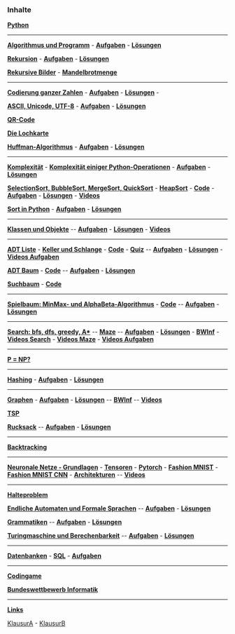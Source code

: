 ### Inhalte

**[Python](./Python/python.md)**

---

**[Algorithmus und Programm](https://nbviewer.org/github/ktheu/InfoKurs/blob/gh-pages/Algorithmus/algorithmus.ipynb)** -
**[Aufgaben](./Algorithmus/Aufgaben/Musteraufgaben.pdf)** -
**[Lösungen](./Algorithmus/Aufgaben/Musteraufgaben_Loesung.pdf)**

**[Rekursion](https://nbviewer.org/github/ktheu/InfoKurs/blob/gh-pages/Rekursion/rekursion.ipynb)** -
**[Aufgaben](./Rekursion/Test/Musteraufgaben.pdf)** -
**[Lösungen](./Rekursion/Test/Musteraufgaben_Loesung.pdf)**

**[Rekursive Bilder](https://nbviewer.org/github/ktheu/InfoKurs/blob/gh-pages/Rekursion/rekursiveBilder.ipynb)** -
**[Mandelbrotmenge](https://nbviewer.org/github/ktheu/InfoKurs/blob/gh-pages/Rekursion/mandelbrot.ipynb)**

---

**[Codierung ganzer Zahlen](https://nbviewer.org/github/ktheu/InfoKurs/blob/gh-pages/Codierung/codierung.ipynb)** -
**[Aufgaben](./Codierung/Test/Musteraufgaben.pdf)** -
**[Lösungen](./Codierung/Test/Musteraufgaben_Loesung.pdf)** -

<!-- **[x](https://nbviewer.org/github/ktheu/InfoKurs/blob/gh-pages/Codierung/aufgaben.ipynb)** -->

**[ASCII, Unicode, UTF-8](https://nbviewer.org/github/ktheu/InfoKurs/blob/gh-pages/Unicode/unicode.ipynb)** -
**[Aufgaben](./Unicode/Test/Musteraufgaben.pdf)** -
**[Lösungen](./Unicode/Test/Musteraufgaben_Loesung.pdf)**

**[QR-Code](https://nbviewer.jupyter.org/github/ktheu/KursNotebooks/blob/master/235_qrcode.ipynb)**

**[Die Lochkarte](https://nbviewer.jupyter.org/github/ktheu/KursNotebooks/blob/master/240_lochkarte.ipynb)**

**[Huffman-Algorithmus](https://nbviewer.org/github/ktheu/InfoKurs/blob/gh-pages/Huffman/huffman.ipynb)** -
**[Aufgaben](./Huffman/Test/Musteraufgaben.pdf)** -
**[Lösungen](./Huffman/Test/Musteraufgaben_Loesung.pdf)**

---

**[Komplexität](./Komplexitaet/Folien/Komplexitaet.pdf)** -
**[Komplexität einiger Python-Operationen](./Komplexitaet/operationen.md)** -
**[Aufgaben](./Komplexitaet/Aufgaben/Musteraufgaben.pdf)** -
**[Lösungen](./Komplexitaet/Aufgaben/Musteraufgaben_Loesung.pdf)**

**[SelectionSort, BubbleSort, MergeSort, QuickSort](./Sort/folien/Sort.pdf)** -
**[HeapSort](./HeapSort/Folien/HeapSort.pdf)** -
**[Code](https://nbviewer.org/github/ktheu/InfoKurs/blob/gh-pages/Sort/sort.ipynb)** -
**[Aufgaben](./Sort/test/Musteraufgaben.pdf)** -
**[Lösungen](./Sort/test/Musteraufgaben_Loesung.pdf)** -
**[Videos](https://www.youtube.com/playlist?list=PLWeMgMhRDsIFjt8gEHQO--Am87hO0zfix)**

**[Sort in Python](https://nbviewer.org/github/ktheu/InfoKurs/blob/gh-pages/Sort/sort_in_python.ipynb)** -
**[Aufgaben](./Sort/test/SortInPython.pdf)** -
**[Lösungen](./Sort/test/SortInPythonL.pdf)**

---

**[Klassen und Objekte](https://nbviewer.jupyter.org/github/ktheu/KursNotebooks/blob/master/290_klassen.ipynb)** --
**[Aufgaben](./Klassen/Test/Musteraufgaben.pdf)** -
**[Lösungen](./Klassen/Test/Musteraufgaben_Loesung.pdf)** -
**[Videos](https://www.youtube.com/playlist?list=PLWeMgMhRDsIHnMqGKvnU0LZxYcmUQdb9o)**

---

**[ADT Liste](./Liste/Inhalte/liste.md)** -
**[Keller und Schlange](./KellerUndSchlange/Inhalte/kellerUndSchlange.html)** -
**[Code](./Liste/code.md)** -
**[Quiz](./Liste/Quiz/quiz.html)** --
**[Aufgaben](./Liste/Test/Musteraufgaben.pdf)** -
**[Lösungen](./Liste/Test/Musteraufgaben_Loesung.pdf)** -
**[Videos Aufgaben](https://www.youtube.com/playlist?list=PLWeMgMhRDsIH7asB4wFcftC0OZ2BH1Mad)**

**[ADT Baum](./Baum/Folien/Baum.pdf)** -
**[Code](https://nbviewer.jupyter.org/github/ktheu/KursNotebooks/blob/master/310_Baum.ipynb)** --
**[Aufgaben](./Baum/Test/Musteraufgaben.pdf)** -
**[Lösungen](./Baum/Test/Musteraufgaben_Loesung.pdf)**

**[Suchbaum](./Suchbaum/Folien/Suchbaum.pdf)** -
**[Code](https://nbviewer.jupyter.org/github/ktheu/KursNotebooks/blob/master/320_Suchbaum.ipynb)**

---

**[Spielbaum: MinMax- und AlphaBeta-Algorithmus](./Spielbaum/Folien/Spielbaum.pdf)** -
**[Code](https://nbviewer.jupyter.org/github/ktheu/KursNotebooks/blob/master/330_Spielbaum.ipynb)** --
**[Aufgaben](./Spielbaum/Test/Musteraufgaben.pdf)** -
**[Lösungen](./Spielbaum/Test/Musteraufgaben_Loesung.pdf)**

---

**[Search: bfs, dfs, greedy, A\*](https://nbviewer.jupyter.org/github/ktheu/KursNotebooks/blob/master/340_Search.ipynb)** --
**[Maze](https://nbviewer.jupyter.org/github/ktheu/KursNotebooks/blob/master/342_maze.ipynb)** --
**[Aufgaben](./Search/Test/Musteraufgaben.pdf)** -
**[Lösungen](./Search/Test/Musteraufgaben_Loesung.pdf)** -
**[BWInf](https://nbviewer.jupyter.org/github/ktheu/KursNotebooks/blob/master/341_Search_Aufgaben.ipynb)** -
**[Videos Search](https://www.youtube.com/playlist?list=PLWeMgMhRDsIHZ1gl7gdyAEUSkmpC-Keqh)** -
**[Videos Maze](https://www.youtube.com/playlist?list=PLWeMgMhRDsIFzRUfHNvJz9u0iUYdrBkJf)** -
**[Videos Aufgaben](https://www.youtube.com/playlist?list=PLWeMgMhRDsIGQatNznsjpbxSSiIKLM_J2)**

---

**[P = NP?](./NP/Folien/NP.pdf)**

---

**[Hashing](./Hashing/Folien/Hashing.pdf)** -
**[Aufgaben](./Hashing/Test/Musteraufgaben.pdf)** -
**[Lösungen](./Hashing/Test/Musteraufgaben_Loesung.pdf)**

---

**[Graphen](https://nbviewer.jupyter.org/github/ktheu/KursNotebooks/blob/master/360_Graphen.ipynb)** -
**[Aufgaben](./Graphen/Test/Musteraufgaben.pdf)** -
**[Lösungen](./Graphen/Test/Musteraufgaben_Loesung.pdf)** --
**[BWInf](https://nbviewer.jupyter.org/github/ktheu/KursNotebooks/blob/master/361_GraphenAufgaben.ipynb)** --
**[Videos](https://www.youtube.com/playlist?list=PLWeMgMhRDsIHVtFQLF07HdrmbLI7dARgs)**

**[TSP](https://nbviewer.org/github/ktheu/InfoKurs/blob/gh-pages/TSP/TSP.ipynb)**

**[Rucksack](https://nbviewer.jupyter.org/github/ktheu/KursNotebooks/blob/master/375_Rucksack.ipynb)** --
**[Aufgaben](./Rucksack/Test/Musteraufgaben.pdf)** -
**[Lösungen](./Rucksack/Test/Musteraufgaben_Loesung.pdf)**

---

**[Backtracking](https://nbviewer.jupyter.org/github/ktheu/KursNotebooks/blob/master/380_backtracking.ipynb)**

---

**[Neuronale Netze - Grundlagen](https://nbviewer.jupyter.org/github/ktheu/KursNotebooks/blob/master/810_nn01.ipynb)** -
**[Tensoren](https://nbviewer.jupyter.org/github/ktheu/KursNotebooks/blob/master/810_nn02_tensoren.ipynb)** -
**[Pytorch](https://nbviewer.jupyter.org/github/ktheu/KursNotebooks/blob/master/810_nn03_fashion.ipynb)** -
**[Fashion MNIST](https://nbviewer.jupyter.org/github/ktheu/KursNotebooks/blob/master/810_nn04_fashion_conv.ipynb)** -
**[Fashion MNIST CNN](https://nbviewer.jupyter.org/github/ktheu/KursNotebooks/blob/master/810_nn05_convolutions.ipynb)** -
**[Architekturen](https://nbviewer.jupyter.org/github/ktheu/KursNotebooks/blob/master/810_nn06_architekturen.ipynb)** --
**[Videos](https://www.youtube.com/playlist?list=PLWeMgMhRDsIGPUkaj3G4gBfXMJO4NSeMv)**

---

**[Halteproblem](./Halteproblem/Inhalte/halteproblem.html)**

**[Endliche Automaten und Formale Sprachen](./Automaten/Inhalte/automaten.html)** --
**[Aufgaben](./Automaten/Test/Musteraufgaben.pdf)** -
**[Lösungen](./Automaten/Test/Musteraufgaben_Loesung.pdf)**

**[Grammatiken](./Grammatiken/Inhalte/grammatiken.html)** --
**[Aufgaben](./Grammatiken/Test/Musteraufgaben.pdf)** -
**[Lösungen](./Grammatiken/Test/Musteraufgaben_Loesung.pdf)**

**[Turingmaschine und Berechenbarkeit](Turingmaschinen/Inhalte/turingmaschinen.html)** --
**[Aufgaben](./Turingmaschinen/Test/Musteraufgaben.pdf)** -
**[Lösungen](./Turingmaschinen/Test/Musteraufgaben_Loesung.pdf)**

---

**[Datenbanken](https://nbviewer.jupyter.org/github/ktheu/KursNotebooks/blob/master/601_db_entwurf.ipynb)** -
**[SQL](https://nbviewer.jupyter.org/github/ktheu/KursNotebooks/blob/master/602_db_sqlite.ipynb)** -
**[Aufgaben](https://nbviewer.jupyter.org/github/ktheu/KursNotebooks/blob/master/605_db_aufgaben.ipynb)**

---

**[Codingame](https://www.codingame.com/home)**

**[Bundeswettbewerb Informatik](https://bwinf.de/bundeswettbewerb-informatik/)**

---

**[Links](links.md)**

[KlausurA](./2022-23-Inf11-1-A_Loesung.pdf) - [KlausurB](./2022-23-Inf11-1-B_Loesung.pdf)

<!-- - __[News](news.md)__  - __[Bewertung](bewertung.md)__   -->
